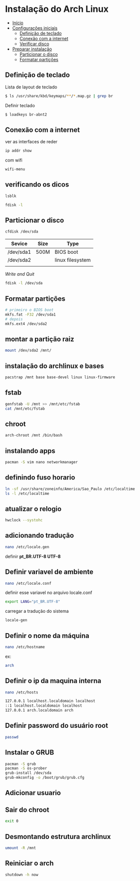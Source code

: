 # Instalação do Arch Linux

+ [Início]()
+ [Configurações iniciais]()
    + [Definição de teclado](#setkeyboard)
    + [Conexão com a internet](#checknetwork)
    + [Verificar disco](#checkdisk)
+ [Preparar instalação]()
    + [Particionar o disco](#partdisk)
    + [Formatar partições](#partformt)

## <a name="setkeyboard"></a> Definição de teclado
Lista de layout de teclado
```bash
$ ls /usr/share/kbd/keymaps/**/*.map.gz | grep br
```
Definir teclado
```bash
$ loadkeys br-abnt2
```

## <a name="checknetwork"></a> Conexão com a internet
ver as interfaces de reder
```bash
ip addr show
```
com wifi
```bash
wifi-menu
```

## <a name="checkdisk"></a> verificando os dicos
```bash
lsblk
```
```bash
fdisk -l
```

## <a name="partdisk"></a> Particionar o disco
```bash
cfdisk /dev/sda
```

|Sevice   |Size |Type            |
|---------|-----|----------------|
|/dev/sda1|500M |BIOS boot       |
|/dev/sda2|     |linux filesystem|
|         |     |                |

*Write and Quit*

```bash
fdisk -l /dev/sda
```

## <a name="partformt"></a> Formatar partições
```bash
# primeiro o BIOS boot
mkfs.fat -F32 /dev/sda1
# depois
mkfs.ext4 /dev/sda2
```

## montar a partição raiz
```bash
mount /dev/sda2 /mnt/
```

## instalação do archlinux e bases
```bash
pacstrap /mnt base base-devel linux linux-firmware
```

## fstab
```bash
genfstab -U /mnt >> /mnt/etc/fstab
cat /mnt/etc/fstab
```

## chroot
```bash
arch-chroot /mnt /bin/bash
```

## instalando apps
```bash
pacman -S vim nano networkmanager
```

## definindo fuso horario
```bash
ln -sf /usr/share/zoneinfo/America/Sao_Paulo /etc/localtime
ls -l /etc/localtime
```

## atualizar o relogio
```bash
hwclock --systohc
```

## adicionando tradução
```bash
nano /etc/locale.gen
```
definir **pt_BR.UTF-8 UTF-8**

## Definir variavel de ambiente
```bash
nano /etc/locale.conf
```
definir esse variavel no arquivo locale.conf
```bash
export LANG="pt_BR.UTF-8"
```
carregar a tradução do sistema
```bash
locale-gen
```
## Definir o nome da máquina
```bash
nano /etc/hostname
```
ex:
```bash
arch
```
## Definir o ip da maquina interna
```bash
nano /etc/hosts

127.0.0.1 localhost.localdomain localhost
::1	localhost.localdomain localhost
127.0.0.1 arch.localdomain arch
```

## Definir password do usuário root
```bash
passwd
```

## Instalar o GRUB
```bash
pacman -S grub
pacman -S os-prober
grub-install /dev/sda
grub-mkconfig -o /boot/grub/grub.cfg 
```
## Adicionar usuario

## Sair do chroot
```bash
exit 0
```


## Desmontando estrutura archlinux
```bash
umount -R /mnt
```

## Reiniciar o arch
```bash
shutdown -h now
```
